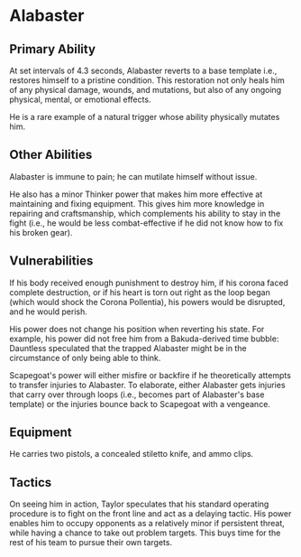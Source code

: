 # Alabaster
## Primary Ability
At set intervals of 4.3 seconds, Alabaster reverts to a base template i.e., restores himself to a pristine condition. This restoration not only heals him of any physical damage, wounds, and mutations, but also of any ongoing physical, mental, or emotional effects.

He is a rare example of a natural trigger whose ability physically mutates him.

## Other Abilities
Alabaster is immune to pain; he can mutilate himself without issue.

He also has a minor Thinker power that makes him more effective at maintaining and fixing equipment. This gives him more knowledge in repairing and craftsmanship, which complements his ability to stay in the fight (i.e., he would be less combat-effective if he did not know how to fix his broken gear).

## Vulnerabilities
If his body received enough punishment to destroy him, if his corona faced complete destruction, or if his heart is torn out right as the loop began (which would shock the Corona Pollentia), his powers would be disrupted, and he would perish.

His power does not change his position when reverting his state. For example, his power did not free him from a Bakuda-derived time bubble: Dauntless speculated that the trapped Alabaster might be in the circumstance of only being able to think.

Scapegoat's power will either misfire or backfire if he theoretically attempts to transfer injuries to Alabaster. To elaborate, either Alabaster gets injuries that carry over through loops (i.e., becomes part of Alabaster's base template) or the injuries bounce back to Scapegoat with a vengeance.

## Equipment
He carries two pistols, a concealed stiletto knife, and ammo clips.

## Tactics
On seeing him in action, Taylor speculates that his standard operating procedure is to fight on the front line and act as a delaying tactic. His power enables him to occupy opponents as a relatively minor if persistent threat, while having a chance to take out problem targets. This buys time for the rest of his team to pursue their own targets.
